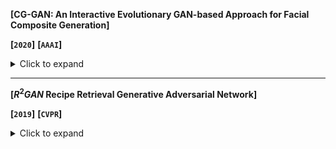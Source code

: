 **[CG-GAN: An Interactive Evolutionary GAN-based Approach for Facial Composite Generation]**

**[`2020`]** **[`AAAI`]**

<details><summary>Click to expand</summary>
<p>
The method it used: 
- using **pg-GAN** to create high-resolution human faces
- using Latent Variable Evolution (**LVE**)  



**My Comments:**

> It’s a new 

</p>
</details>

---

**[$R^2GAN$ Recipe Retrieval Generative Adversarial Network]**

**[`2019`]** **[`CVPR`]**

<details><summary>Click to expand</summary>
    Aim at exploring the feasibility of generating image from procedure text for retrieval problem.
It belongs to **NLP**, to solve a problem of 



The simplest way is linear scan

index the document-boolean retrieval model

This paper studies food-to-recipe and recipe-to-food retrieval

>They specially use a GAN with one generator and dual discriminators

two-level ranking loss



**My Comments:**

> It’s a new 

</details>





